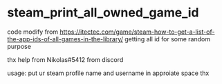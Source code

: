 # steam_print_all_owned_game_id

code modify from https://itectec.com/game/steam-how-to-get-a-list-of-the-app-ids-of-all-games-in-the-library/
getting all id for some random purpose

thx help from Nikolas#5412 from discord

usage:
put ur steam profile name and username in approiate space thx
